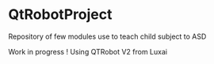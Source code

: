 # QtRobotProject
Repository of few modules use to teach child subject to ASD

Work in progress !
Using QTRobot V2 from Luxai
